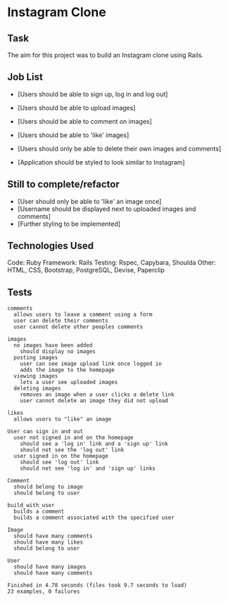 Instagram Clone
=======================

## Task

The aim for this project was to build an Instagram clone using Rails.


## Job List

- [Users should be able to sign up, log in and log out]
- [Users should be able to upload images]
- [Users should be able to comment on images]
- [Users should be able to 'like' images]
- [Users should only be able to delete their own images and comments]

- [Application should be styled to look similar to Instagram]


## Still to complete/refactor

- [User should only be able to 'like' an image once]
- [Username should be displayed next to uploaded images and comments]
- [Further styling to be implemented]


## Technologies Used

Code: Ruby
Framework: Rails
Testing: Rspec, Capybara, Shoulda
Other: HTML, CSS, Bootstrap, PostgreSQL, Devise, Paperclip

## Tests

```
comments
  allows users to leave a comment using a form
  user can delete their comments
  user cannot delete other peoples comments

images
  no images have been added
    should display no images
  posting images
    user can see image upload link once logged in
    adds the image to the homepage
  viewing images
    lets a user see uploaded images
  deleting images
    removes an image when a user clicks a delete link
    user cannot delete an image they did not upload

likes
  allows users to "like" an image

User can sign in and out
  user not signed in and on the homepage
    should see a 'log in' link and a 'sign up' link
    should not see the 'log out' link
  user signed in on the homepage
    should see 'log out' link
    should not see 'log in' and 'sign up' links

Comment
  should belong to image
  should belong to user

build_with_user
  builds a comment
  builds a comment associated with the specified user

Image
  should have many comments
  should have many likes
  should belong to user

User
  should have many images
  should have many comments

Finished in 4.78 seconds (files took 9.7 seconds to load)
23 examples, 0 failures
```

